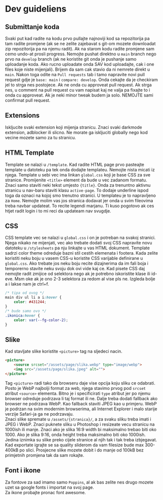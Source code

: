 # Dev guideliens

## Submittanje koda
Svaki put kad radite na kodu prvo pullajte najnoviji kod sa repozitorija pa tam radite promjene (ak se ne zelite zajebavat s git-om mozete downloadat zip repozitorija pa na njemu radit). Ak na starom kodu radite promjene sam cemo undo-at prosli progress. Nemojte pushat direktno u `main` branch nego prvo na `develop` branch (ak ne koristite git onda je pushanje samo uploadanje koda. Ako rucno uploadate onda SAV kod uploadajte, cak i one files koje niste mijenjali). Brijem da sam cak stavio da ni nemrete direkt u `main`. Nakon toga odite na `Pull requests` tab i tamo napravite novi pull request gdje je `base: main` i `compare: develop`. Onda cekajte da je checkiram jel to strga nes postojece. Ak ne onda cu approveat pull request. Ak strga nes, u comment na pull request cu vam napisat kaj ne valja pa fixajte to i onda cu approveat. Ak je neki minor tweak budem ja solo. NEMOJTE sami confirmat pull request.

## Extensions
Iskljucite svaki extension koji mijenja stranicu. Znaci svaki darkmode extension, adblocker ili slicno. Ne morate ga iskljuciti globally nego kod vecine mozete samo za tu stranicu.

## HTML Template
Template se nalazi u `/template`. Kad radite HTML page prvo pasteajte template u datoteku pa tek onda dodajte templateu. Nemojte nista micati iz njega. Template u sebi vec ima linkan `global.css` koji je base CSS za sve stranice. Promijenite `<title>` element da bude u vec zadanom formatu. Znaci samo staviti neki tekst umjesto `{title}`. Onda za trenuntno aktivnu stranicu u nav-baru staviti klasu `active-page`. To dodaje underline ispod toga da oznaci na kojoj smo trenutno stranici. U templateu je to napravljeno za `Home`. Nemojte molim vas jos stranica dodavat jer onda u svim fileovima treba navbar updateat. To recite legendi marjanu. Ti kuso pogotovo ak ces htjet radit login i to mi reci da updateam nav svugdje.

## CSS
CSS template vec se nalazi u `global.css` i on je potreban na svakoj stranici. Njega nikako ne mijenjati, vec ako trebate dodati svoj CSS napravite novu datoteku u `/stylesheets` pa nju linkajte u vas HTML dokument. Template sadrzi color theme odreduje bazni stil cestih elemenata i footera. Kada zelite koristiti neku boju u vasem CSS-u koristite CSS varijable definirane u `global.css`. Ako trebate jos neku boju recite dizajnerima da im fali boja i temporerno stavite neku svoju dok ovi vide kaj ce. Kad pisete CSS daj nemojte radit zmijice od selektora nego ak je potrebno iskoristite klase ili id-eve. Msm oke ak je ono 2-3 selektora za redom al vise pls ne. Izgleda bolje a i lakse nam je ctrl+f.
```css
/* tipa od ovog */
main div ul li a i:hover {
    color: #431244;
}
/* bude samo ovo */
.ikonica:hover {
    color: var(--fg-color-2);
} 
```

## Slike
Kad stavljate slike koristite `<picture>` tag na sljedeci nacin.
```html
<picture>
    <source srcset="/assets/page/slika.webp" type="image/webp">
    <img src="/assets/page/slika.jpeg" alt="">
</picture>
```
Tag `<picture>` radi tako da browseru daje vise opcija koju sliku ce odabrati. Posto je WebP najbolji format za web, njega stavimo prvog pod `srcset` atribut `<source>` elementa. Bitno je i specificirati `type` atribut jer po njemu browser odreduje podrzava li taj format ili ne. Dalje treba dodati fallback ako browser ne podrzava WebP. Kao fallback staviti JPEG kao u primjeru. WebP je podrzan na svim modernim browserima, ali Internet Explorer i malo starije verzije Safari-ja ga ne podrzavaju.<br>
Znaci slike spremate u `/assets/{stranica}/`, a za svaku sliku treba imati i JPEG i WebP. Znaci puknete sliku u Photoshop i resizeate vecu stranicu na 1000ish ili manje. Znaci ako je slika 16:9 width bi maksimalno trebao biti oko 1000. Ako je slika 9:16, onda height treba maksimalno biti oko 1000ish. Jedina iznimka su slike preko cijele stranice al njih tak i tak treba izbjegavat. Kad exportate igrajte se sa quality sliderom da vam filesize bude max 300-400kB po slici. Prosjecne slike mozete dobit i do manje od 100kB bez primjetnih promjena tak da sam rokajte.


## Font i ikone
Za fontove za sad imamo samo `Poppins`, al ak bas zelite nes drugo mozete uzet sa google fonts i importat na svoj page.<br>
Za ikone probajte pronac font awesome.

